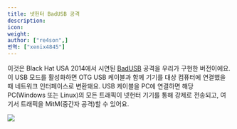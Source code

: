 ```yaml
---
title: 넷헌터 BadUSB 공격
description:
icon:
weight:
author: ["re4son",]
번역: ["xenix4845"]
---
```


이것은 Black Hat USA 2014에서 시연된 [BadUSB](https://srlabs.de/badusb/) 공격을 우리가 구현한 버전이에요. 이 USB 모드를 활성화하면 OTG USB 케이블과 함께 기기를 대상 컴퓨터에 연결했을 때 네트워크 인터페이스로 변환돼요. USB 케이블을 PC에 연결하면 해당 PC(Windows 또는 Linux)의 모든 트래픽이 넷헌터 기기를 통해 강제로 전송되고, 여기서 트래픽을 MitM(중간자 공격)할 수 있어요.

![](nethunter-badusb.png)
